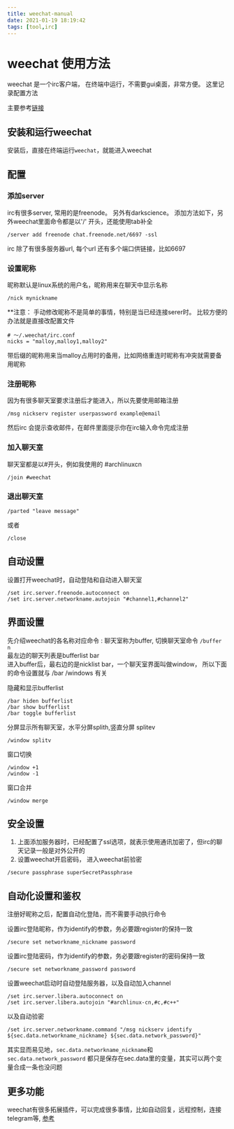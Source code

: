 ```yaml
---
title: weechat-manual
date: 2021-01-19 18:19:42
tags: [tool,irc]
---
```


# weechat 使用方法

weechat 是一个irc客户端， 在终端中运行，不需要gui桌面，非常方便。 这里记录配置方法

主要参考[链接](https://samirparikh.com/blog/setting-up-weechat-commandline-irc-client.html)

## 安装和运行weechat

安装后，直接在终端运行`weechat`，就能进入weechat

## 配置

### 添加server 

irc有很多server, 常用的是freenode。 另外有darkscience。 添加方法如下，另外weechat里面命令都是以'/' 开头，还能使用tab补全
```
/server add freenode chat.freenode.net/6697 -ssl
```
irc 除了有很多服务器url, 每个url 还有多个端口供链接，比如6697

### 设置昵称

昵称默认是linux系统的用户名，昵称用来在聊天中显示名称
```
/nick mynickname
```
**注意：
手动修改昵称不是简单的事情，特别是当已经连接serer时。 比较方便的办法就是直接改配置文件
```
# ～/.weechat/irc.conf
nicks = "malloy,malloy1,malloy2"
```
带后缀的昵称用来当malloy占用时的备用，比如网络重连时昵称有冲突就需要备用昵称

### 注册昵称

因为有很多聊天室要求注册后才能进入，所以先要使用邮箱注册
```
/msg nickserv register userpassword example@email
```

然后irc 会提示查收邮件，在邮件里面提示你在irc输入命令完成注册

### 加入聊天室

聊天室都是以#开头，例如我使用的 #archlinuxcn
```
/join #weechat
```

### 退出聊天室

```
/parted "leave message"
```
或者
```
/close
```

## 自动设置

设置打开weechat时，自动登陆和自动进入聊天室

```
/set irc.server.freenode.autoconnect on
/set irc.server.networkname.autojoin "#channel1,#channel2"
```

## 界面设置

先介绍weechat的各名称对应命令 : 
聊天室称为buffer, 切换聊天室命令 `/buffer n`  
最左边的聊天列表是bufferlist bar  
进入buffer后，最右边的是nicklist bar，一个聊天室界面叫做window， 所以下面的命令设置就与 /bar /windows 有关

隐藏和显示bufferlist
```
/bar hiden bufferlist 
/bar show bufferlist
/bar toggle bufferlist
```
分屏显示所有聊天室，水平分屏splith,竖直分屏 splitev
```
/window splitv 
```
窗口切换
```
/window +1
/window -1
```
窗口合并
```
/window merge
```

## 安全设置

1. 上面添加服务器时，已经配置了ssl选项，就表示使用通讯加密了，但irc的聊天记录一般是对外公开的  
2. 设置weechat开启密码， 进入weechat前验密
```
/secure passphrase superSecretPassphrase
```

## 自动化设置和鉴权
注册好昵称之后，配置自动化登陆，而不需要手动执行命令

设置irc登陆昵称，作为identify的参数，务必要跟register的保持一致
```
/secure set networkname_nickname password
```
设置irc登陆密码，作为identify的参数，务必要跟register的密码保持一致
```
/secure set networkname_password password
```

设置weechat启动时自动登陆服务器，以及自动加入channel
```
/set irc.server.libera.autoconnect on
/set irc.server.libera.autojoin "#archlinux-cn,#c,#c++"
```
以及自动验密
```
/set irc.server.networkname.command "/msg nickserv identify ${sec.data.networkname_nickname} ${sec.data.network_password}"
```
其实显而易见地，`sec.data.networkname_nickname`和`sec.data.network_password` 都只是保存在sec.data里的变量，其实可以两个变量合成一条也没问题

## 更多功能

weechat有很多拓展插件，可以完成很多事情，比如自动回复，远程控制，连接telegram等, [参考](https://weechat.org/scripts/)

